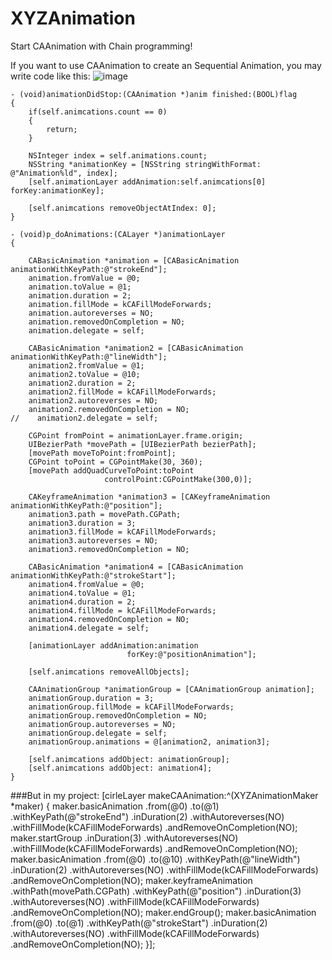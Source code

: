 # XYZAnimation
Start CAAnimation with Chain programming!

If you want to use CAAnimation to create an Sequential Animation, you may write code like this:
![image](http://c.hiphotos.baidu.com/image/pic/item/55e736d12f2eb938793dd54dd2628535e5dd6f39.jpg)

```
- (void)animationDidStop:(CAAnimation *)anim finished:(BOOL)flag
{
    if(self.animcations.count == 0)
    {
        return;
    }
    
    NSInteger index = self.animations.count;
    NSString *animationKey = [NSString stringWithFormat: @"Animation%ld", index];
    [self.animationLayer addAnimation:self.animcations[0] forKey:animationKey];
    
    [self.animcations removeObjectAtIndex: 0];
}

- (void)p_doAnimations:(CALayer *)animationLayer
{
    
    CABasicAnimation *animation = [CABasicAnimation animationWithKeyPath:@"strokeEnd"];
    animation.fromValue = @0;
    animation.toValue = @1;
    animation.duration = 2;
    animation.fillMode = kCAFillModeForwards;
    animation.autoreverses = NO;
    animation.removedOnCompletion = NO;
    animation.delegate = self;
    
    CABasicAnimation *animation2 = [CABasicAnimation animationWithKeyPath:@"lineWidth"];
    animation2.fromValue = @1;
    animation2.toValue = @10;
    animation2.duration = 2;
    animation2.fillMode = kCAFillModeForwards;
    animation2.autoreverses = NO;
    animation2.removedOnCompletion = NO;
//    animation2.delegate = self;

    CGPoint fromPoint = animationLayer.frame.origin;
    UIBezierPath *movePath = [UIBezierPath bezierPath];
    [movePath moveToPoint:fromPoint];
    CGPoint toPoint = CGPointMake(30, 360);
    [movePath addQuadCurveToPoint:toPoint
                     controlPoint:CGPointMake(300,0)];

    CAKeyframeAnimation *animation3 = [CAKeyframeAnimation animationWithKeyPath:@"position"];
    animation3.path = movePath.CGPath;
    animation3.duration = 3;
    animation3.fillMode = kCAFillModeForwards;
    animation3.autoreverses = NO;
    animation3.removedOnCompletion = NO;
    
    CABasicAnimation *animation4 = [CABasicAnimation animationWithKeyPath:@"strokeStart"];
    animation4.fromValue = @0;
    animation4.toValue = @1;
    animation4.duration = 2;
    animation4.fillMode = kCAFillModeForwards;
    animation4.removedOnCompletion = NO;
    animation4.delegate = self;
    
    [animationLayer addAnimation:animation
                          forKey:@"positionAnimation"];

    [self.animcations removeAllObjects];

    CAAnimationGroup *animationGroup = [CAAnimationGroup animation];
    animationGroup.duration = 3;
    animationGroup.fillMode = kCAFillModeForwards;
    animationGroup.removedOnCompletion = NO;
    animationGroup.autoreverses = NO;
    animationGroup.delegate = self;
    animationGroup.animations = @[animation2, animation3];
    
    [self.animcations addObject: animationGroup];
    [self.animcations addObject: animation4]; 
}
```

###But in my project:
    [cirleLayer makeCAAnimation:^(XYZAnimationMaker *maker) {
        maker.basicAnimation
             .from(@0)
             .to(@1)
             .withKeyPath(@"strokeEnd")
             .inDuration(2)
             .withAutoreverses(NO)
             .withFillMode(kCAFillModeForwards)
             .andRemoveOnCompletion(NO);
        maker.startGroup
             .inDuration(3)
             .withAutoreverses(NO)
             .withFillMode(kCAFillModeForwards)
             .andRemoveOnCompletion(NO);
        maker.basicAnimation
             .from(@0)
             .to(@10)
             .withKeyPath(@"lineWidth")
             .inDuration(2)
             .withAutoreverses(NO)
             .withFillMode(kCAFillModeForwards)
             .andRemoveOnCompletion(NO);
        maker.keyframeAnimation
             .withPath(movePath.CGPath)
             .withKeyPath(@"position")
             .inDuration(3)
             .withAutoreverses(NO)
             .withFillMode(kCAFillModeForwards)
             .andRemoveOnCompletion(NO);
        maker.endGroup();
        maker.basicAnimation
             .from(@0)
             .to(@1)
             .withKeyPath(@"strokeStart")
             .inDuration(2)
             .withAutoreverses(NO)
             .withFillMode(kCAFillModeForwards)
             .andRemoveOnCompletion(NO);
    }];